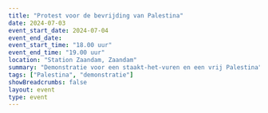 ```yaml
---
title: "Protest voor de bevrijding van Palestina"
date: 2024-07-03
event_start_date: 2024-07-04
event_end_date: 
event_start_time: "18.00 uur"
event_end_time: "19.00 uur"
location: "Station Zaandam, Zaandam"
summary: "Demonstratie voor een staakt-het-vuren en een vrij Palestina"
tags: ["Palestina", "demonstratie"]
showBreadcrumbs: false
layout: event
type: event
---
```

